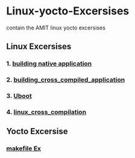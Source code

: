 # Linux-yocto-Excersises
contain the AMIT linux yocto excersises 

## Linux Excersises

### 1. [building native application](linux/1-building_native_application/Readme.md)

### 2. [building_cross_compiled_application](linux/2-building_cross_compiled_application/Readme.md)

### 3. [Uboot](linux/3-uboot/Readme.md)

### 4. [linux_cross_compilation](linux/4-linux_cross_compilation/Readme.md)





## Yocto Excersise

### [makefile Ex](yocto/makefiles/Readme.md)
